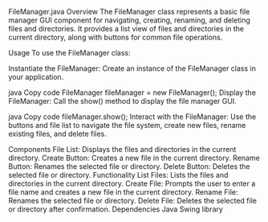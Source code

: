 FileManager.java
Overview
The FileManager class represents a basic file manager GUI component for navigating, creating, renaming, and deleting files and directories. It provides a list view of files and directories in the current directory, along with buttons for common file operations.

Usage
To use the FileManager class:

Instantiate the FileManager: Create an instance of the FileManager class in your application.

java
Copy code
FileManager fileManager = new FileManager();
Display the FileManager: Call the show() method to display the file manager GUI.

java
Copy code
fileManager.show();
Interact with the FileManager: Use the buttons and file list to navigate the file system, create new files, rename existing files, and delete files.

Components
File List: Displays the files and directories in the current directory.
Create Button: Creates a new file in the current directory.
Rename Button: Renames the selected file or directory.
Delete Button: Deletes the selected file or directory.
Functionality
List Files: Lists the files and directories in the current directory.
Create File: Prompts the user to enter a file name and creates a new file in the current directory.
Rename File: Renames the selected file or directory.
Delete File: Deletes the selected file or directory after confirmation.
Dependencies
Java Swing library